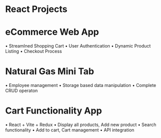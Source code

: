 # React Projects

# eCommerce Web App
• Streamlned Shopping Cart
• User Authentication
• Dynamic Product Listing
• Checkout Process

# Natural Gas Mini Tab
• Employee management
• Storage based data manipulation
• Complete CRUD operaton

# Cart Functionality App
• React + Vite + Redux
• Display all products, Add new product
• Search functionality
• Add to cart, Cart management
• API integration